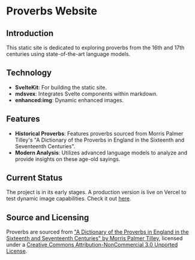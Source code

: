 # Proverbs Website

## Introduction

This static site is dedicated to exploring proverbs from the 16th and 17th centuries using state-of-the-art language models.

## Technology

- **SvelteKit**: For building the static site.
- **mdsvex**: Integrates Svelte components within markdown.
- **enhanced:img**: Dynamic enhanced images.

## Features

- **Historical Proverbs**: Features proverbs sourced from Morris Palmer Tilley's "A Dictionary of the Proverbs in England in the Sixteenth and Seventeenth Centuries".
- **Modern Analysis**: Utilizes advanced language models to analyze and provide insights on these age-old sayings.

## Current Status

The project is in its early stages. A production version is live on Vercel to test dynamic image capabilities. Check it out [here](https://your-vercel-site-link).

## Source and Licensing

Proverbs are sourced from ["A Dictionary of the Proverbs in England in the Sixteenth and Seventeenth Centuries" by Morris Palmer Tilley](https://hdl.handle.net/2027/mdp.39015016495585), licensed under a [Creative Commons Attribution-NonCommercial 3.0 Unported License](http://creativecommons.org/licenses/by-nc/3.0/).
